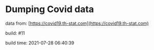 Dumping Covid data
==================
                        
data from: [https://covid19.th-stat.com](https://covid19.th-stat.com)

build: #11

build time: 2021-07-28 06:40:39
